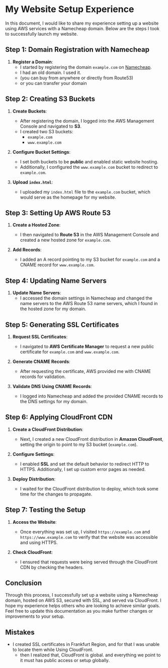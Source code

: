 # My Website Setup Experience

In this document, I would like to share my experience setting up a website using AWS services with a Namecheap domain. Below are the steps I took to successfully launch my website.

## Step 1: Domain Registration with Namecheap

1. **Register a Domain**: 
   - I started by registering the domain `example.com` on [Namecheap](https://www.namecheap.com/).
   - I had an old domain. I used it. 
   - (you can buy from anywhere or directly from Route53)
   - or you can transfer your domain

## Step 2: Creating S3 Buckets

1. **Create Buckets**:
   - After registering the domain, I logged into the AWS Management Console and navigated to **S3**.
   - I created two S3 buckets:
     - `example.com`
     - `www.example.com`

2. **Configure Bucket Settings**:
   - I set both buckets to be **public** and enabled static website hosting.
   - Additionally, I configured the `www.example.com` bucket to redirect to `example.com`.

3. **Upload `index.html`**:
   - I uploaded my `index.html` file to the `example.com` bucket, which would serve as the homepage for my website.

## Step 3: Setting Up AWS Route 53

1. **Create a Hosted Zone**:
   - I then navigated to **Route 53** in the AWS Management Console and created a new hosted zone for `example.com`.

2. **Add Records**:
   - I added an A record pointing to my S3 bucket for `example.com` and a CNAME record for `www.example.com`.

## Step 4: Updating Name Servers

1. **Update Name Servers**:
   - I accessed the domain settings in Namecheap and changed the name servers to the AWS Route 53 name servers, which I found in the hosted zone for my domain.

## Step 5: Generating SSL Certificates

1. **Request SSL Certificates**:
   - I navigated to **AWS Certificate Manager** to request a new public certificate for `example.com` and `www.example.com`.

2. **Generate CNAME Records**:
   - After requesting the certificate, AWS provided me with CNAME records for validation.

3. **Validate DNS Using CNAME Records**:
   - I logged into Namecheap and added the provided CNAME records to the DNS settings for my domain.

## Step 6: Applying CloudFront CDN

1. **Create a CloudFront Distribution**:
   - Next, I created a new CloudFront distribution in **Amazon CloudFront**, setting the origin to point to my S3 bucket (`example.com`).

2. **Configure Settings**:
   - I enabled **SSL** and set the default behavior to redirect HTTP to HTTPS. Additionally, I set up custom error pages as needed.

3. **Deploy Distribution**:
   - I waited for the CloudFront distribution to deploy, which took some time for the changes to propagate.

## Step 7: Testing the Setup

1. **Access the Website**:
   - Once everything was set up, I visited `https://example.com` and `https://www.example.com` to verify that the website was accessible and using HTTPS.

2. **Check CloudFront**:
   - I ensured that requests were being served through the CloudFront CDN by checking the headers.

## Conclusion

Through this process, I successfully set up a website using a Namecheap domain, hosted on AWS S3, secured with SSL, and served via CloudFront. I hope my experience helps others who are looking to achieve similar goals. Feel free to update this documentation as you make further changes or improvements to your setup.

## Mistakes
  - I created SSL certificates in Frankfurt Region, and for that I was unable to locate them while Using CloudFront. 
      - then I realized that, CloudFront is global. and everything we point to it must has public access or setup globally. 